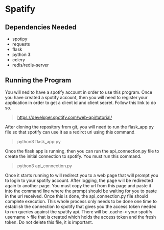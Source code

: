 # Spatify

## Dependencies Needed

* spotipy
* requests
* flask
* python 3
* celery
* redis/redis-server

## Running the Program

You will ned to have a spotify account in order to use
this program. Once you have created a spotify account,
then you will need to register your application in order
to get a client id and client secret. Follow this link
to do so.

> https://developer.spotify.com/web-api/tutorial/

After cloning the repository from git, you will need
to run the flask_app.py file so that spotify can use
it as a redirct uri using this command.

> python3 flask_app.py

Once the flask app is running, then you can run the
api_connection.py file to create the initial connection
to spotify. You must run this command.

> python3 api_connection.py

Once it starts running to will redirect you to a web
page that will prompt you to login to your spotify account.
After logging, the page will be redirected again to another
page. You must copy the url from this page and paste it
into the command line where the prompt should be waiting
for you to paste in the url received. Once this is done,
the api_connection.py file should complete execution.
This whole process only needs to be done one time to
establish the connection to spotify that gives you the
access token needed to run queries against the spatify
api. There will be .cache-< your spotify username > file
that is created which holds the access token and the
fresh token. Do not delete this file, it is important.
